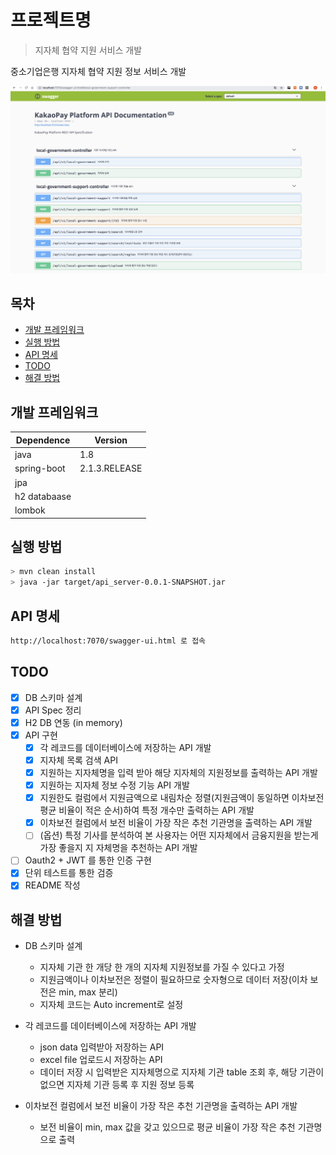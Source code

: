 # 프로젝트명
> 지자체 협약 지원 서비스 개발


중소기업은행 지자체 협약 지원 정보 서비스 개발

![](./swaggerScreenshot.png)

## 목차
* [개발 프레임워크](#개발-프레임워크)
* [실행 방법](#실행-방법)
* [API 명세](#api-명세)
* [TODO](#todo)
* [해결 방법](#해결-방법)


## 개발 프레임워크
| Dependence  |    Version    | 
|-------------|---------------|
| java        | 1.8           |
| spring-boot | 2.1.3.RELEASE |
| jpa         |               |
| h2 databaase|               |
| lombok      |               |


## 실행 방법
```sh
> mvn clean install
> java -jar target/api_server-0.0.1-SNAPSHOT.jar
```

## API 명세
```sh
http://localhost:7070/swagger-ui.html 로 접속

```

## TODO
- [x] DB 스키마 설계
- [x] API Spec 정리
- [x] H2 DB 연동 (in memory)
- [x] API 구현
    - [x] 각 레코드를 데이터베이스에 저장하는 API 개발
    - [x] 지자체 목록 검색 API
    - [x] 지원하는 지자체명을 입력 받아 해당 지자체의 지원정보를 출력하는 API 개발
    - [x] 지원하는 지자체 정보 수정 기능 API 개발
    - [x] 지원한도 컬럼에서 지원금액으로 내림차순 정렬(지원금액이 동일하면 이차보전 평균 비율이 적은 순서)하여 특정 개수만 출력하는 API 개발
    - [x] 이차보전 컬럼에서 보전 비율이 가장 작은 추천 기관명을 출력하는 API 개발
    - [ ] (옵션) 특정 기사를 분석하여 본 사용자는 어떤 지자체에서 금융지원을 받는게 가장 좋을지 지 자체명을 추천하는 API 개발
- [ ] Oauth2 + JWT 를 통한 인증 구현    
- [x] 단위 테스트를 통한 검증
- [x] README 작성

## 해결 방법
- DB 스키마 설계
    - 지자체 기관 한 개당 한 개의 지자체 지원정보를 가질 수 있다고 가정
    - 지원금액이나 이차보전은 정렬이 필요하므로 숫자형으로 데이터 저장(이차 보전은 min, max 분리)
    - 지자체 코드는 Auto increment로 설정 
    
- 각 레코드를 데이터베이스에 저장하는 API 개발
    - json data 입력받아 저장하는 API
    - excel file 업로드시 저장하는 API
    - 데이터 저장 시 입력받은 지자체명으로 지자체 기관 table 조회 후, 해당 기관이 없으면 지자체 기관 등록 후 지원 정보 등록

- 이차보전 컬럼에서 보전 비율이 가장 작은 추천 기관명을 출력하는 API 개발
    - 보전 비율이 min, max 값을 갖고 있으므로 평균 비율이 가장 작은 추천 기관명으로 출력

    
    






<!-- Markdown link & img dfn's -->
[npm-image]: https://img.shields.io/npm/v/datadog-metrics.svg?style=flat-square
[npm-url]: https://npmjs.org/package/datadog-metrics
[npm-downloads]: https://img.shields.io/npm/dm/datadog-metrics.svg?style=flat-square
[travis-image]: https://img.shields.io/travis/dbader/node-datadog-metrics/master.svg?style=flat-square
[travis-url]: https://travis-ci.org/dbader/node-datadog-metrics
[wiki]: https://github.com/yourname/yourproject/wiki